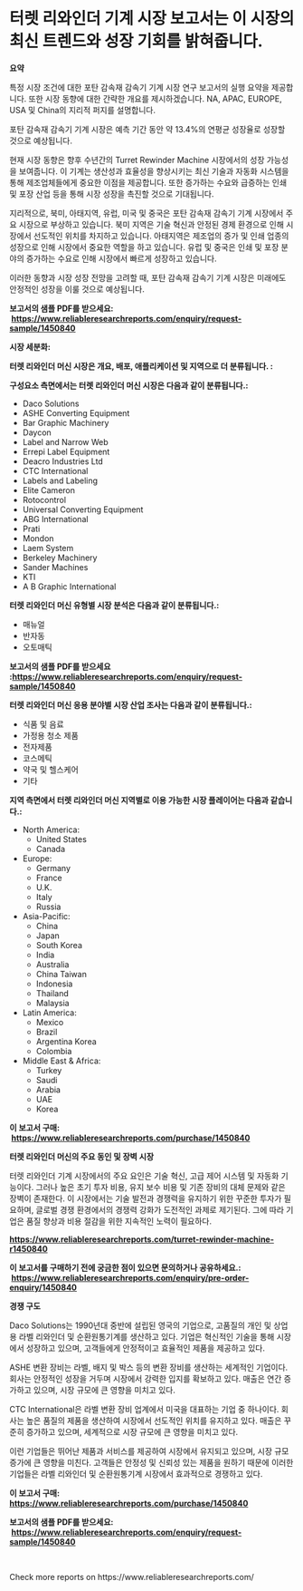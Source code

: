 <p><h1>터렛 리와인더 기계 시장 보고서는 이 시장의 최신 트렌드와 성장 기회를 밝혀줍니다.</h1></p><p><strong>요약</strong></p>
<p><p>특정 시장 조건에 대한 포탄 감속재 감속기 기계 시장 연구 보고서의 실행 요약을 제공합니다. 또한 시장 동향에 대한 간략한 개요를 제시하겠습니다. NA, APAC, EUROPE, USA 및 China의 지리적 퍼지를 설명합니다.</p><p>포탄 감속재 감속기 기계 시장은 예측 기간 동안 약 13.4%의 연평균 성장율로 성장할 것으로 예상됩니다.</p><p>현재 시장 동향은 향후 수년간의 Turret Rewinder Machine 시장에서의 성장 가능성을 보여줍니다. 이 기계는 생산성과 효율성을 향상시키는 최신 기술과 자동화 시스템을 통해 제조업체들에게 중요한 이점을 제공합니다. 또한 증가하는 수요와 급증하는 인쇄 및 포장 산업 등을 통해 시장 성장을 촉진할 것으로 기대됩니다.</p><p>지리적으로, 북미, 아태지역, 유럽, 미국 및 중국은 포탄 감속재 감속기 기계 시장에서 주요 시장으로 부상하고 있습니다. 북미 지역은 기술 혁신과 안정된 경제 환경으로 인해 시장에서 선도적인 위치를 차지하고 있습니다. 아태지역은 제조업의 증가 및 인쇄 업종의 성장으로 인해 시장에서 중요한 역할을 하고 있습니다. 유럽 및 중국은 인쇄 및 포장 분야의 증가하는 수요로 인해 시장에서 빠르게 성장하고 있습니다.</p><p>이러한 동향과 시장 성장 전망을 고려할 때, 포탄 감속재 감속기 기계 시장은 미래에도 안정적인 성장을 이룰 것으로 예상됩니다.</p></p>
<p><strong>보고서의 샘플 PDF를 받으세요: &nbsp;<a href="https://www.reliableresearchreports.com/enquiry/request-sample/1450840">https://www.reliableresearchreports.com/enquiry/request-sample/1450840</a></strong></p>
<p><strong>시장 세분화:</strong></p>
<p><strong> 터렛 리와인더 머신 시장은 개요, 배포, 애플리케이션 및 지역으로 더 분류됩니다. :</strong></p>
<p><strong>구성요소 측면에서는 터렛 리와인더 머신 시장은 다음과 같이 분류됩니다.:</strong></p>
<p><ul><li>Daco Solutions</li><li>ASHE Converting Equipment</li><li>Bar Graphic Machinery</li><li>Daycon</li><li>Label and Narrow Web</li><li>Errepi Label Equipment</li><li>Deacro Industries Ltd</li><li>CTC International</li><li>Labels and Labeling</li><li>Elite Cameron</li><li>Rotocontrol</li><li>Universal Converting Equipment</li><li>ABG International</li><li>Prati</li><li>Mondon</li><li>Laem System</li><li>Berkeley Machinery</li><li>Sander Machines</li><li>KTI</li><li>A B Graphic International</li></ul></p>
<p><strong> 터렛 리와인더 머신 유형별 시장 분석은 다음과 같이 분류됩니다.:</strong></p>
<p><ul><li>매뉴얼</li><li>반자동</li><li>오토매틱</li></ul></p>
<p><strong>보고서의 샘플 PDF를 받으세요 :<a href="https://www.reliableresearchreports.com/enquiry/request-sample/1450840">https://www.reliableresearchreports.com/enquiry/request-sample/1450840</a></strong></p>
<p><strong> 터렛 리와인더 머신 응용 분야별 시장 산업 조사는 다음과 같이 분류됩니다.:</strong></p>
<p><ul><li>식품 및 음료</li><li>가정용 청소 제품</li><li>전자제품</li><li>코스메틱</li><li>약국 및 헬스케어</li><li>기타</li></ul></p>
<p><strong>지역 측면에서 터렛 리와인더 머신 지역별로 이용 가능한 시장 플레이어는 다음과 같습니다.:</strong></p>
<p><ul>
    <li>
        North America:
        <ul>
            <li>United States</li>
            <li>Canada</li>
        </ul>
    </li>
    <li>
        Europe:
        <ul>
            <li>Germany</li>
            <li>France</li>
            <li>U.K.</li>
            <li>Italy</li>
            <li>Russia</li>
        </ul>
    </li>
    <li>
        Asia-Pacific:
        <ul>
            <li>China</li>
            <li>Japan</li>
            <li>South Korea</li>
            <li>India</li>
            <li>Australia</li>
            <li>China Taiwan</li>
            <li>Indonesia</li>
            <li>Thailand</li>
            <li>Malaysia</li>
        </ul>
    </li>
    <li>
        Latin America:
        <ul>
            <li>Mexico</li>
            <li>Brazil</li>
            <li>Argentina Korea</li>
            <li>Colombia</li>
        </ul>
    </li>
    <li>
        Middle East & Africa:
        <ul>
            <li>Turkey</li>
            <li>Saudi</li>
            <li>Arabia</li>
            <li>UAE</li>
            <li>Korea</li>
        </ul>
    </li>
    </ul></p>
<p><strong>이 보고서 구매: &nbsp;<a href="https://www.reliableresearchreports.com/purchase/1450840">https://www.reliableresearchreports.com/purchase/1450840</a></strong></p>
<p><strong>터렛 리와인더 머신의 주요 동인 및 장벽 시장</strong></p>
<p><p>터렛 리와인더 기계 시장에서의 주요 요인은 기술 혁신, 고급 제어 시스템 및 자동화 기능이다. 그러나 높은 초기 투자 비용, 유지 보수 비용 및 기존 장비의 대체 문제와 같은 장벽이 존재한다. 이 시장에서는 기술 발전과 경쟁력을 유지하기 위한 꾸준한 투자가 필요하며, 글로벌 경쟁 환경에서의 경쟁력 강화가 도전적인 과제로 제기된다. 그에 따라 기업은 품질 향상과 비용 절감을 위한 지속적인 노력이 필요하다.</p></p>
<p><strong><a href="https://www.reliableresearchreports.com/turret-rewinder-machine-r1450840">https://www.reliableresearchreports.com/turret-rewinder-machine-r1450840</a></strong></p>
<p><strong>이 보고서를 구매하기 전에 궁금한 점이 있으면 문의하거나 공유하세요.: &nbsp;<a href="https://www.reliableresearchreports.com/enquiry/pre-order-enquiry/1450840">https://www.reliableresearchreports.com/enquiry/pre-order-enquiry/1450840</a></strong></p>
<p><strong>경쟁 구도</strong></p>
<p><p>Daco Solutions는 1990년대 중반에 설립된 영국의 기업으로, 고품질의 개인 및 상업용 라벨 리와인더 및 순환원통기계를 생산하고 있다. 기업은 혁신적인 기술을 통해 시장에서 성장하고 있으며, 고객들에게 안정적이고 효율적인 제품을 제공하고 있다.</p><p>ASHE 변환 장비는 라벨, 배지 및 박스 등의 변환 장비를 생산하는 세계적인 기업이다. 회사는 안정적인 성장을 거두며 시장에서 강력한 입지를 확보하고 있다. 매출은 연간 증가하고 있으며, 시장 규모에 큰 영향을 미치고 있다.</p><p>CTC International은 라벨 변환 장비 업계에서 미국을 대표하는 기업 중 하나이다. 회사는 높은 품질의 제품을 생산하여 시장에서 선도적인 위치를 유지하고 있다. 매출은 꾸준히 증가하고 있으며, 세계적으로 시장 규모에 큰 영향을 미치고 있다.</p><p>이런 기업들은 뛰어난 제품과 서비스를 제공하여 시장에서 유지되고 있으며, 시장 규모 증가에 큰 영향을 미친다. 고객들은 안정성 및 신뢰성 있는 제품을 원하기 때문에 이러한 기업들은 라벨 리와인더 및 순환원통기계 시장에서 효과적으로 경쟁하고 있다.</p></p>
<p><strong>이 보고서 구매: &nbsp; <a href="https://www.reliableresearchreports.com/purchase/1450840">https://www.reliableresearchreports.com/purchase/1450840</a></strong></p>
<p><strong>보고서의 샘플 PDF를 받으세요: &nbsp;<a href="https://www.reliableresearchreports.com/enquiry/request-sample/1450840">https://www.reliableresearchreports.com/enquiry/request-sample/1450840</a></strong><strong></strong></p>
<p>&nbsp;</p>
<p>Check more reports on https://www.reliableresearchreports.com/</p>